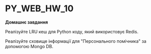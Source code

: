 # PY_WEB_HW_10


<b>Домашнє завдання</b>

Реалізуйте LRU кеш для Python коду, який використовує Redis.

Реалізуйте сховище інформації для "Персонального помічника" за допомогою Mongo DB.
